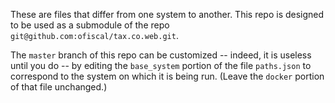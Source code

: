 These are files that differ from one system to another.
This repo is designed to be used as a submodule
of the repo `git@github.com:ofiscal/tax.co.web.git`.

The `master` branch of this repo can be customized --
indeed, it is useless until you do --
by editing the `base_system` portion of the file `paths.json`
to correspond to the system on which it is being run.
(Leave the `docker` portion of that file unchanged.)
